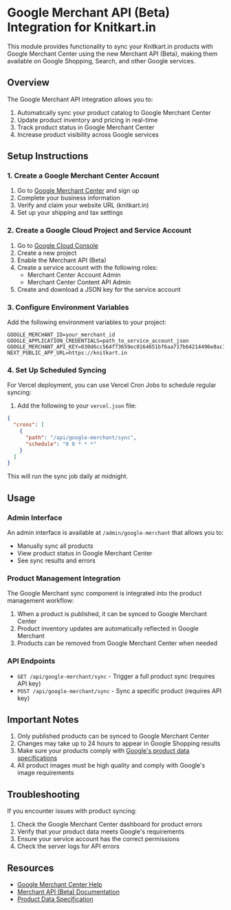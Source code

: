 # Google Merchant API (Beta) Integration for Knitkart.in

This module provides functionality to sync your Knitkart.in products with Google Merchant Center using the new Merchant API (Beta), making them available on Google Shopping, Search, and other Google services.

## Overview

The Google Merchant API integration allows you to:

1. Automatically sync your product catalog to Google Merchant Center
2. Update product inventory and pricing in real-time
3. Track product status in Google Merchant Center
4. Increase product visibility across Google services

## Setup Instructions

### 1. Create a Google Merchant Center Account

1. Go to [Google Merchant Center](https://merchants.google.com) and sign up
2. Complete your business information
3. Verify and claim your website URL (knitkart.in)
4. Set up your shipping and tax settings

### 2. Create a Google Cloud Project and Service Account

1. Go to [Google Cloud Console](https://console.cloud.google.com)
2. Create a new project
3. Enable the Merchant API (Beta)
4. Create a service account with the following roles:
   - Merchant Center Account Admin
   - Merchant Center Content API Admin
5. Create and download a JSON key for the service account

### 3. Configure Environment Variables

Add the following environment variables to your project:

```
GOOGLE_MERCHANT_ID=your_merchant_id
GOOGLE_APPLICATION_CREDENTIALS=path_to_service_account_json
GOOGLE_MERCHANT_API_KEY=030d6cc564f73659ec0164651bf6aa717b64214496e8ac14938e6a431cb00a51
NEXT_PUBLIC_APP_URL=https://knitkart.in
```

### 4. Set Up Scheduled Syncing

For Vercel deployment, you can use Vercel Cron Jobs to schedule regular syncing:

1. Add the following to your `vercel.json` file:

```json
{
  "crons": [
    {
      "path": "/api/google-merchant/sync",
      "schedule": "0 0 * * *"
    }
  ]
}
```

This will run the sync job daily at midnight.

## Usage

### Admin Interface

An admin interface is available at `/admin/google-merchant` that allows you to:

- Manually sync all products
- View product status in Google Merchant Center
- See sync results and errors

### Product Management Integration

The Google Merchant sync component is integrated into the product management workflow:

1. When a product is published, it can be synced to Google Merchant Center
2. Product inventory updates are automatically reflected in Google Merchant
3. Products can be removed from Google Merchant Center when needed

### API Endpoints

- `GET /api/google-merchant/sync` - Trigger a full product sync (requires API key)
- `POST /api/google-merchant/sync` - Sync a specific product (requires API key)

## Important Notes

1. Only published products can be synced to Google Merchant Center
2. Changes may take up to 24 hours to appear in Google Shopping results
3. Make sure your products comply with [Google's product data specifications](https://support.google.com/merchants/answer/7052112)
4. All product images must be high quality and comply with Google's image requirements

## Troubleshooting

If you encounter issues with product syncing:

1. Check the Google Merchant Center dashboard for product errors
2. Verify that your product data meets Google's requirements
3. Ensure your service account has the correct permissions
4. Check the server logs for API errors

## Resources

- [Google Merchant Center Help](https://support.google.com/merchants/)
- [Merchant API (Beta) Documentation](https://developers.google.com/merchant/api/overview)
- [Product Data Specification](https://support.google.com/merchants/answer/7052112)
